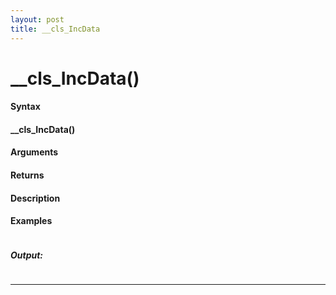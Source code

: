 ```yaml
---
layout: post
title: __cls_IncData
---
```


# __cls_IncData()


#### Syntax

#### __cls_IncData()

#### Arguments

#### Returns

#### Description

#### Examples

```

```

##### Output:

```

```

---
